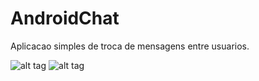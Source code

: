 # AndroidChat
Aplicacao simples de troca de mensagens entre usuarios.

![alt tag](https://firebasestorage.googleapis.com/v0/b/projecttaxilivre-1515301730986.appspot.com/o/urlsgithub%2FAndroidChat1r.png?alt=media&token=5ac8a5bd-06b1-4ca1-96ec-bb7508a424a1 "Contacts List")
![alt tag](https://firebasestorage.googleapis.com/v0/b/projecttaxilivre-1515301730986.appspot.com/o/urlsgithub%2FAndroidChat2r.png?alt=media&token=92455583-cb84-48b0-a740-143b7f37a32b "Contact Chat")
